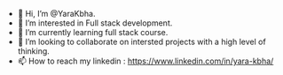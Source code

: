 - 👋 Hi, I’m @YaraKbha.
- 👀 I’m interested in Full stack development.
- 🌱 I’m currently learning full stack course.
- 💞️ I’m looking to collaborate on intersted projects with a high level of thinking.
- 📫 How to reach my linkedin : https://www.linkedin.com/in/yara-kbha/

<!---
Yara-cmd4/Yara-cmd4 is a ✨ special ✨ repository because its `README.md` (this file) appears on your GitHub profile.
You can click the Preview link to take a look at your changes.
--->
